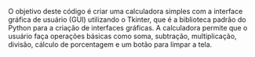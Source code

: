 O objetivo deste código é criar uma calculadora simples com a interface gráfica de usuário (GUI) utilizando o Tkinter,
que é a biblioteca padrão do Python para a criação de interfaces gráficas. A calculadora permite que o usuário faça operações 
básicas como soma, subtração, multiplicação, divisão, cálculo de porcentagem e um botão para limpar a tela.
 
